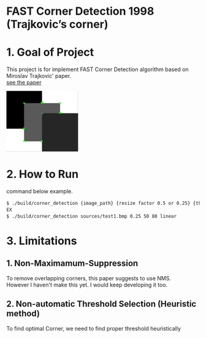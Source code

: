 # FAST Corner Detection 1998 (Trajkovic’s corner)

# 1. Goal of Project
This project is for implement FAST Corner Detection algorithm based on Miroslav Trajkovic' paper.   
[see the paper](https://www.researchgate.net/profile/Miroslav-Trajkovic/publication/223831601_Fast_Corner_Detection/links/5a56774645851547b1bf1d34/Fast-Corner-Detection.pdf)  

![](result/Corner.png)  

# 2. How to Run
command below example.
```bash
$ ./build/corner_detection {image_path} {resize factor 0.5 or 0.25} {thereshold1} {thereshold 2} {Interpixel approximation method (linear or circular)}
EX
$ ./build/corner_detection sources/test1.bmp 0.25 50 80 linear
```

# 3. Limitations
## 1. Non-Maximamum-Suppression
To remove overlapping corners, this paper suggests to use NMS.  
However I haven't make this yet. 
I would keep developing it too.

## 2. Non-automatic Threshold Selection (Heuristic method)
To find optimal Corner, we need to find proper threshold heuristically
